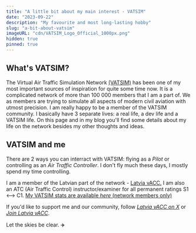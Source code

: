 ```yaml
---
title: "A little bit about my main interest - VATSIM"
date: "2023-09-22"
description: "My favourite and most long-lasting hobby"
slug: "a-bit-about-vatsim"
imageURL: "cdn/VATSIM_Logo_Official_1000px.png"
hidden: true
pinned: true
---
```


## What's VATSIM?

The Virtual Air Traffic Simulation Network [(VATSIM)](https://vatsim.net) has been one of my most important sources of inspiration for quite some time now. It is a complicated network of more than 100 000 members that I am a part of. We as members are trying to simulate all aspects of modern civil aviation with utmost precision. I am really happy to be a member of the VATSIM community. I basically have 3 separate lives: a real life, a dev life and a VATSIM life. On this page and in my blog you'll find some details about my life on the network besides my other thoughts and ideas.

## VATSIM and me

There are 2 ways you can interract with VATSIM: flying as a _Pilot_ or controlling as an _Air Traffic Controller_. I don't fly much these days, I mostly spend my time controlling.

I am a member of the Latvian part of the network - [Latvia vACC.](https://lv-vacc.org) I am also an ATC (Air Traffic Control) instructor/examiner for all permanent ratings S1 <--> C1. [My VATSIM stats are available _here_ (network members only)](https://stats.vatsim.net/stats/1433887)

If you'd like to support me and our community, follow [_Latvia vACC on X_](https://x.com/EVRR_FIR) or [_Join Latvia vACC_](https://lv-vacc.org).

Let the skies be clear. ✈️
